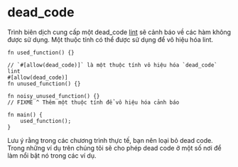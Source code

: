 # dead_code

Trình biên dịch cung cấp một dead_code [lint](https://en.wikipedia.org/wiki/Lint_%28software%29) sẽ cảnh báo về các hàm không được sử dụng. Một thuộc tính có thể được sử dụng để vô hiệu hóa lint.

```rust,mdbook-runnable,editable
fn used_function() {}

// `#[allow(dead_code)]` là một thuộc tính vô hiệu hóa `dead_code` lint
#[allow(dead_code)]
fn unused_function() {}

fn noisy_unused_function() {}
// FIXME ^ Thêm một thuộc tính để vô hiệu hóa cảnh báo

fn main() {
    used_function();
}
```
Lưu ý rằng trong các chương trình thực tế, bạn nên loại bỏ dead code. Trong những ví dụ trên chúng tôi sẽ cho phép dead code ở một số nơi để làm nổi bật nó trong các ví dụ.